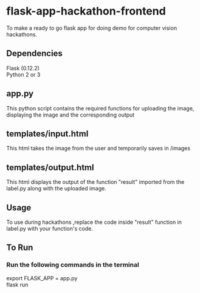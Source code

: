 # flask-app-hackathon-frontend
To make a ready to go flask app for doing demo for computer vision hackathons.

## Dependencies
Flask (0.12.2)<br />
Python 2 or 3

## app.py
This python script contains the required functions for uploading the image, displaying the image and the corresponding output

## templates/input.html
This html takes the image from the user and temporarily saves in /images 

## templates/output.html
This html displays the output of the function "result" imported from the label.py along with the uploaded image.

## Usage
To use during hackathons ,replace the code inside "result" function in label.py with your function's code.

## To Run
### Run the following commands in the terminal

export FLASK_APP = app.py<br />
flask run<br />
